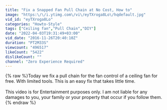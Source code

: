 ```yaml
---
title: "Fix a Snapped Fan Pull Chain at No Cost, How to"
image: "https:\/\/i.ytimg.com\/vi\/eyTXroga8Lo\/hqdefault.jpg"
vid_id: "eyTXroga8Lo"
categories: "Howto-Style"
tags: ["Ceiling fan","Pull Chain","DIY"]
date: "2022-04-03T19:31:49+03:00"
vid_date: "2016-11-26T20:40:10Z"
duration: "PT2M33S"
viewcount: "496517"
likeCount: "5422"
dislikeCount: ""
channel: "Zero Experience Required"
---
```

{% raw %}Today we fix a pull chain for the fan control of a ceiling fan for free. With limited tools. This is an easy fix that takes little time. <br /><br />This video is for Entertainment purposes only. I am not liable for any damages to you, your family or your property that occur if you follow them.{% endraw %}
